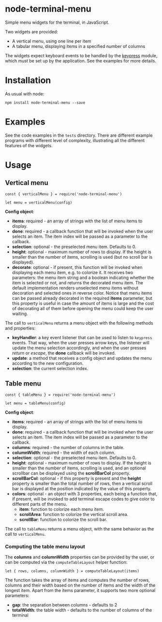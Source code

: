 # node-terminal-menu
Simple menu widgets for the terminal, in JavaScript.

Two widgets are provided:
- A vertical menu, using one line per item
- A tabular menu, displaying items in a specified number of columns

The widgets expect keyboard events to be handled by the
[keypress](https://github.com/TooTallNate/keypress) module, which must
be set up by the application. See the examples for more details.


# Installation
As usual with node:
```
npm install node-terminal-menu --save
```

# Examples
See the code examples in the `tests` directory. There are different example
programs with different level of complexity, illustrating all the different
features of the widgets.

# Usage

## Vertical menu
```
const { verticalMenu } = require('node-terminal-menu')

let menu = verticalMenu(config)
```

**Config object**:
- **items**: required - an array of strings with the list of menu items to display.
- **done**: required - a callback function that will be invoked when the user selects an item. The item index will be passed as a parameter to the callback.
- **selection**: optional - the preselected menu item. Defaults to 0.
- **height**: optional - maximum number of rows to display. If the height is smaller than the number of
    items, scrolling is used (but no scroll bar is displayed).
- **decorate**: optional - if present, this function will be invoked when displaying each menu item, e.g.
    to colorize it. It receives two parameters: the menu item string and a boolean indicating whether
    the item is selected or not, and returns the decorated menu item.
    The default implementation renders unselected menu items without decoration and selected ones in reverse color.
    Notice that menu items can be passed already decorated in the required **items** parameter, but this
    property is useful in case the amount of items is large and the cost of decorating all of them before
    opening the menu could keep the user waiting.

The call to `verticalMenu` returns a menu object with the following methods and properties:
- **keyHandler**: a key event listener that can be used to listen to `keypress` events. That way, when the user presses arrow keys, the listener will update the menu selection accordingly, and when the user presses *return* or *escape*, the **done** callback will be invoked.
- **update**: a method that receives a config object and updates the menu according to the new configuration.
- **selection**: the current selection index.


## Table menu
```
const { tableMenu } = require('node-terminal-menu')

let menu = tableMenu(config)
```

**Config object**:
- **items**: required - an array of strings with the list of menu items to display.
- **done**: required - a callback function that will be invoked when the user selects an item. The item index will be passed as a parameter to the callback.
- **columns**: required - the number of columns in the table.
- **columnWidth**: required - the width of each column.
- **selection**: optional - the preselected menu item. Defaults to 0.
- **height**: optional - maximum number of rows to display. If the height is smaller than the number of
    items, scrolling is used, and an optional scrollbar can be displayed using the **scrollBarCol** property.
- **scrollBarCol**: optional - if this property is present and the **height** property is smaller than the
    total number of rows, then a vertical scroll bar is displayed at the position indicated by the value of
    this property.
- **colors**: optional - an object with 3 properties, each being a function that, if present, will be invoked
    to add terminal escape codes to give color to different parts of the menu.
    - **item**: function to colorize each menu item.
    - **scrollArea**: function to colorize the vertical scroll area.
    - **scrollBar**: function to colorize the scroll bar.


The call to `tableMenu` returns a menu object, with the same behavior as the call to `verticalMenu`.

### Computing the table menu layout

The **columns** and **columnWidth** properties can be provided by the user, or can be computed via the `computeTableLayout` helper function:

```
let { rows, columns, columnWidth } = computeTableLayout(items)
```

The function takes the array of items and computes the number of rows, columns and their width based on the number of items and the width of the longest item. Apart from the items parameter, it supports two more optional parameters:
- **gap**: the separation between columns - defaults to 2
- **totalWidth**: the table width - defaults to the number of columns of the terminal
